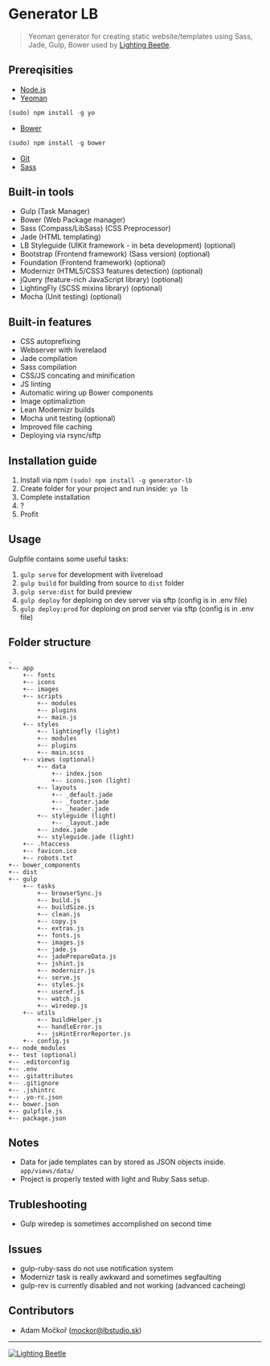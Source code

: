 # Generator LB

> Yeoman generator for creating static website/templates using Sass, Jade, Gulp, Bower used by [Lighting Beetle](http://www.lbstudio.sk).

## Prereqisities

* [Node.js](http://nodejs.org/)
* [Yeoman](http://yeoman.io/)
```javascript
(sudo) npm install -g yo
```
* [Bower](http://bower.io/)
```javascript
(sudo) npm install -g bower
```
* [Git](http://git-scm.com/)
* [Sass](http://sass-lang.com/)

## Built-in tools

* Gulp (Task Manager)
* Bower (Web Package manager)
* Sass (Compass/LibSass) (CSS Preprocessor)
* Jade (HTML templating)
* LB Styleguide (UIKit framework - in beta development) (optional)
* Bootstrap (Frontend framework) (Sass version) (optional)
* Foundation (Frontend framework) (optional)
* Modernizr (HTML5/CSS3 features detection) (optional)
* jQuery (feature-rich JavaScript library) (optional)
* LightingFly (SCSS mixins library) (optional)
* Mocha (Unit testing) (optional)

## Built-in features

* CSS autoprefixing
* Webserver with liverelaod
* Jade compilation
* Sass compilation
* CSS/JS concating and minification
* JS linting
* Automatic wiring up Bower components
* Image optimaliztion
* Lean Modernizr builds
* Mocha unit testing (optional)
* Improved file caching
* Deploying via rsync/sftp

## Installation guide

1. Install via npm `(sudo) npm install -g generator-lb`  
2. Create folder for your project and run inside: `yo lb`  
3. Complete installation
4. ?
5. Profit

## Usage

Gulpfile contains some useful tasks:

1. `gulp serve` for development with livereload
2. `gulp build` for building from source to `dist` folder
3. `gulp serve:dist` for build preview
4. `gulp deploy` for deploing on dev server via sftp (config is in .env file) 
5. `gulp deploy:prod` for deploing on prod server via sftp (config is in .env file) 

## Folder structure

```
.
+-- app
    +-- fonts
    +-- icons
    +-- images
    +-- scripts
        +-- modules
        +-- plugins
        +-- main.js
    +-- styles
        +-- lightingfly (light)
        +-- modules
        +-- plugins
        +-- main.scss
    +-- views (optional)
        +-- data
            +-- index.json
            +-- icons.json (light)
        +-- layouts
            +-- _default.jade
            +-- _footer.jade
            +-- _header.jade
        +-- styleguide (light)
            +-- _layout.jade
        +-- index.jade
        +-- styleguide.jade (light)
    +-- .htaccess
    +-- favicon.ico
    +-- robots.txt
+-- bower_components
+-- dist
+-- gulp
    +-- tasks
        +-- browserSync.js
        +-- build.js
        +-- buildSize.js
        +-- clean.js
        +-- copy.js
        +-- extras.js
        +-- fonts.js
        +-- images.js
        +-- jade.js
        +-- jadePrepareData.js
        +-- jshint.js
        +-- modernizr.js
        +-- serve.js
        +-- styles.js
        +-- useref.js
        +-- watch.js
        +-- wiredep.js
    +-- utils
        +-- buildHelper.js
        +-- handleError.js
        +-- jsHintErrorReporter.js
    +-- config.js
+-- node_modules
+-- test (optional)
+-- .editorconfig
+-- .env
+-- .gitattributes
+-- .gitignore
+-- .jshintrc
+-- .yo-rc.json
+-- bower.json
+-- gulpfile.js
+-- package.json
```

## Notes
 * Data for jade templates can by stored as JSON objects inside. ```app/views/data/```
 * Project is properly tested with light and Ruby Sass setup.

## Trubleshooting
 * Gulp wiredep is sometimes accomplished on second time

## Issues
 * gulp-ruby-sass do not use notification system
 * Modernizr task is really awkward and sometimes segfaulting
 * gulp-rev is currently disabled and not working (advanced cacheing)
 
## Contributors
 * Adam Močkoř (mockor@lbstudio.sk)

--- 
[![Lighting Beetle](http://www.lbstudio.sk/static/imgs/lb-logo-orange.png "Lighting Beetle")](http://www.lbstudio.sk)

